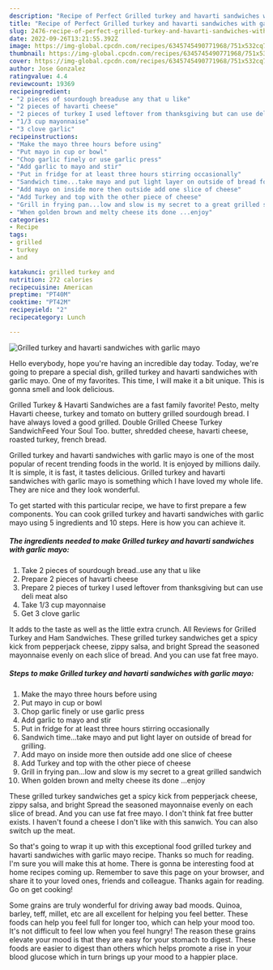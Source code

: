 ```yaml
---
description: "Recipe of Perfect Grilled turkey and havarti sandwiches with garlic mayo"
title: "Recipe of Perfect Grilled turkey and havarti sandwiches with garlic mayo"
slug: 2476-recipe-of-perfect-grilled-turkey-and-havarti-sandwiches-with-garlic-mayo
date: 2022-09-26T13:21:55.392Z
image: https://img-global.cpcdn.com/recipes/6345745490771968/751x532cq70/grilled-turkey-and-havarti-sandwiches-with-garlic-mayo-recipe-main-photo.jpg
thumbnail: https://img-global.cpcdn.com/recipes/6345745490771968/751x532cq70/grilled-turkey-and-havarti-sandwiches-with-garlic-mayo-recipe-main-photo.jpg
cover: https://img-global.cpcdn.com/recipes/6345745490771968/751x532cq70/grilled-turkey-and-havarti-sandwiches-with-garlic-mayo-recipe-main-photo.jpg
author: Jose Gonzalez
ratingvalue: 4.4
reviewcount: 19369
recipeingredient:
- "2 pieces of sourdough breaduse any that u like"
- "2 pieces of havarti cheese"
- "2 pieces of turkey I used leftover from thanksgiving but can use deli meat also"
- "1/3 cup mayonnaise"
- "3 clove garlic"
recipeinstructions:
- "Make the mayo three hours before using"
- "Put mayo in cup or bowl"
- "Chop garlic finely or use garlic press"
- "Add garlic to mayo and stir"
- "Put in fridge for at least three hours stirring occasionally"
- "Sandwich time...take mayo and put light layer on outside of bread for grilling."
- "Add mayo on inside more then outside add one slice of cheese"
- "Add Turkey and top with the other piece of cheese"
- "Grill in frying pan...low and slow is my secret to a great grilled sandwich"
- "When golden brown and melty cheese its done ...enjoy"
categories:
- Recipe
tags:
- grilled
- turkey
- and

katakunci: grilled turkey and 
nutrition: 272 calories
recipecuisine: American
preptime: "PT40M"
cooktime: "PT42M"
recipeyield: "2"
recipecategory: Lunch

---
```



![Grilled turkey and havarti sandwiches with garlic mayo](https://img-global.cpcdn.com/recipes/6345745490771968/751x532cq70/grilled-turkey-and-havarti-sandwiches-with-garlic-mayo-recipe-main-photo.jpg)

Hello everybody, hope you're having an incredible day today. Today, we're going to prepare a special dish, grilled turkey and havarti sandwiches with garlic mayo. One of my favorites. This time, I will make it a bit unique. This is gonna smell and look delicious.

Grilled Turkey &amp; Havarti Sandwiches are a fast family favorite! Pesto, melty Havarti cheese, turkey and tomato on buttery grilled sourdough bread. I have always loved a good grilled. Double Grilled Cheese Turkey SandwichFeed Your Soul Too. butter, shredded cheese, havarti cheese, roasted turkey, french bread.

Grilled turkey and havarti sandwiches with garlic mayo is one of the most popular of recent trending foods in the world. It is enjoyed by millions daily. It is simple, it is fast, it tastes delicious. Grilled turkey and havarti sandwiches with garlic mayo is something which I have loved my whole life. They are nice and they look wonderful.


To get started with this particular recipe, we have to first prepare a few components. You can cook grilled turkey and havarti sandwiches with garlic mayo using 5 ingredients and 10 steps. Here is how you can achieve it.

<!--inarticleads1-->

##### The ingredients needed to make Grilled turkey and havarti sandwiches with garlic mayo:

1. Take 2 pieces of sourdough bread..use any that u like
1. Prepare 2 pieces of havarti cheese
1. Prepare 2 pieces of turkey I used leftover from thanksgiving but can use deli meat also
1. Take 1/3 cup mayonnaise
1. Get 3 clove garlic


It adds to the taste as well as the little extra crunch. All Reviews for Grilled Turkey and Ham Sandwiches. These grilled turkey sandwiches get a spicy kick from pepperjack cheese, zippy salsa, and bright Spread the seasoned mayonnaise evenly on each slice of bread. And you can use fat free mayo. 

<!--inarticleads2-->

##### Steps to make Grilled turkey and havarti sandwiches with garlic mayo:

1. Make the mayo three hours before using
1. Put mayo in cup or bowl
1. Chop garlic finely or use garlic press
1. Add garlic to mayo and stir
1. Put in fridge for at least three hours stirring occasionally
1. Sandwich time...take mayo and put light layer on outside of bread for grilling.
1. Add mayo on inside more then outside add one slice of cheese
1. Add Turkey and top with the other piece of cheese
1. Grill in frying pan...low and slow is my secret to a great grilled sandwich
1. When golden brown and melty cheese its done ...enjoy


These grilled turkey sandwiches get a spicy kick from pepperjack cheese, zippy salsa, and bright Spread the seasoned mayonnaise evenly on each slice of bread. And you can use fat free mayo. I don&#39;t think fat free butter exists. I haven&#39;t found a cheese I don&#39;t like with this sanwich. You can also switch up the meat. 

So that's going to wrap it up with this exceptional food grilled turkey and havarti sandwiches with garlic mayo recipe. Thanks so much for reading. I'm sure you will make this at home. There is gonna be interesting food at home recipes coming up. Remember to save this page on your browser, and share it to your loved ones, friends and colleague. Thanks again for reading. Go on get cooking!

Some grains are truly wonderful for driving away bad moods. Quinoa, barley, teff, millet, etc are all excellent for helping you feel better. These foods can help you feel full for longer too, which can help your mood too. It's not difficult to feel low when you feel hungry! The reason these grains elevate your mood is that they are easy for your stomach to digest. These foods are easier to digest than others which helps promote a rise in your blood glucose which in turn brings up your mood to a happier place.
